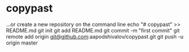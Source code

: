 # copypast
…or create a new repository on the command line
echo "# copypast" >> README.md
git init
git add README.md
git commit -m "first commit"
git remote add origin git@github.com:aapodshivalov/copypast.git
git push -u origin master
